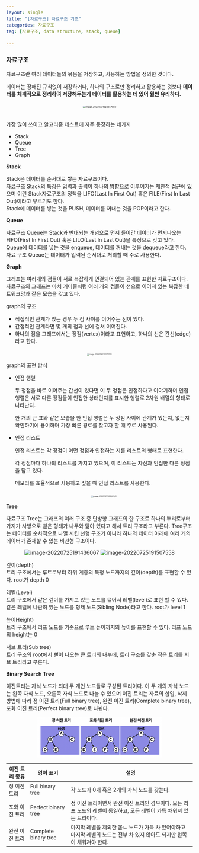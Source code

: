 ```yaml
---
layout: single
title: "[자료구조] 자료구조 기초"
categories: 자료구조
tag: [자료구조, data structure, stack, queue]

---
```


### 자료구조

자료구조란 여러 데이터들의 묶음을 저장하고, 사용하는 방법을 정의한 것이다.

데이터는 정해진 규칙없이 저장하거나, 하나의 구조로만 정리하고 활용하는 것보다 **데이터를 체계적으로 정리하여 저장해두는게 데이터를 활용하는 데 있어  훨씬 유리하다.**

<center>

<img src="../../images/2022-07-22-datastructure_first/image-20220721224557980.png" alt="image-20220721224557980" style="zoom: 44%;" />

</center><br>

가장 많이 쓰이고 알고리즘 테스트에 자주 등장하는 네가지

- Stack
- Queue
- Tree
- Graph


**Stack**

Stack은 데이터를 순서대로 쌓는 자료구조이다.  
자료구조 Stack의 특징은 입력과 출력이 하나의 방향으로 이루어지는 제한적 접근에 있으며 이런 Stack자료구조의 정책을 LIFO(Last In First Out) 혹은 FILE(First In Last Out)이라고 부르기도 한다.  
Stack에 데이터를 넣는 것을 PUSH, 데이터를 꺼내는 것을 POP이라고 한다.

**Queue**

자료구조 Queue는 Stack과 반대되는 개념으로 먼저 들어간 데이터가 먼저나오는 FIFO(First In First Out) 혹은 LILO(Last In Last Out)을 특징으로 갖고 있다.  
Queue에 데이터를 넣는 것을 enqueue, 데이터를 꺼내는 것을 dequeue라고 한다.  
자료 구조 Queue는 데이터가 입력된 순서대로 처리할 때 주로 사용한다.

**Graph**

그래프는 여러개의 점들이 서로 복잡하게 연결되어 있는 관계를 표현한 자료구조이다.  
자료구조의 그래프는 마치 거미줄처럼 여러 개의 점들이 선으로 이어져 있는 복잡한 네트워크망과 같은 모습을 갖고 있다.

graph의 구조

- 직접적인 관계가 있는 경우 두 점 사이를 이어주는 선이 있다.
- 간접적인 관계라면 몇 개의 점과 선에 걸쳐 이어진다.
- 하나의 점을 그래프에서는 정점(vertex)이라고 표현하고, 하나의 선은 간선(edge)라고 한다.

<center>

<img src="../../images/2022-07-22-datastructure_first/image-20220725190311023.png" alt="image-20220725190311023" style="zoom: 33%;" />

</center>

graph의 표현 방식

- 인접 행렬

  두 정점을 바로 이어주는 간선이 있다면 이 두 정점은 인접하다고 이야기하며 인접 행렬은 서로 다른 정점들이 인접한 상태인지를 표시한 행렬로 2차원 배열의 형태로 나타난다.

  한 개의 큰 표와 같은 모습을 한 인접 행렬은 두 정점 사이에 관계가 있는지, 없는지 확인하기에 용이하며 가장 빠른 경로를 찾고자 할 때 주로 사용된다.

- 인접 리스트

  인접 리스트는 각 정점이 어떤 정점과 인접하는 지를 리스트의 형태로 표현한다.

  각 정점마다 하나의 리스트를 가지고 있으며, 이 리스트는 자신과 인접한 다른 정점을 담고 있다.

  메모리를 효율적으로 사용하고 싶을 때 인접 리스트를 사용한다.

  <center>  

  <img src="../../images/2022-07-22-datastructure_first/image-20220725190940540.png" alt="image-20220725190940540" style="zoom: 33%;" />

</center>

**Tree**

자료구조 Tree는 그래프의 여러 구조 중 단방향 그래프의 한 구조로 하나의 뿌리로부터 가지가 사방으로 뻗은 형태가 나무와 닮아 있다고 해서 트리 구조라고 부른다. Tree구조는 데이터를 순차적으로 나열 시킨 선형 구조가 아니라 하나의 데이터 아래에 여러 개의 데이터가 존재할 수 있는 비선형 구조이다.

<center>

<img src="../../images/2022-07-22-datastructure_first/image-20220725191436067.png" alt="image-20220725191436067" width = "250" height="200" />

<img src="../../images/2022-07-22-datastructure_first/image-20220725191507558.png" alt="image-20220725191507558" width = "350" height="200" />

</center>

깊이(depth)  
트리 구조에서는 루트로부터 하위 계층의 특정 노드까지의 깊이(depth)를 표현할 수 있다. root가 depth 0

레벨(Level)  
트리 구조에서 같은 깊이를 가지고 있는 노드를 묶어서 레벨(level)로 표현 할 수 있다. 같은 레벨에 나란히 있는 노드를 형제 노드(Sibling Node)라고 한다. root가 level 1

높이Height)  
트리 구조에서 리프 노드를 기준으로 루트 높이까지의 높이를 표현할 수 있다. 리프 노드의 height는 0

서브 트리(Sub tree)  
트리 구조의 root에서 뻗어 나오는 큰 트리의 내부에, 트리 구조를 갖춘 작은 트리를 서브 트리라고 부른다.

**Binary Search Tree**

이진트리는 자식 노드가 최대 두 개인 노드들로 구성된 트리이다. 이 두 개의 자식 노드는 왼쪽 자식 노드, 오른쪽 자식 노드로 나눌 수 있으며 이진 트리는 자료의 삽입, 삭제 방법에 따라 정 이진 트리(Full binary tree), 완전 이진 트리(Complete binary tree), 포화 이진 트리(Perfect binary tree)로 나뉜다.

<center>

<img src="../images/2022-07-22-datastructure_first/image-20220725192930052.png" alt="image-20220725192930052" style="zoom: 33%;" />

</center>

| 이진 트리 종류 | 영어 표기            | 설명                                                         |
| -------------- | -------------------- | ------------------------------------------------------------ |
| 정 이진 트리   | Full binary tree     | 각 노드가 0개 혹은 2개의 자식 노드를 갖는다.                 |
| 포화 이진 트리 | Perfect binary tree  | 정 이진 트리이면서 완전 이진 트리인 경우이다. 모든 리프 노드의 레벨이 동일하고, 모든 레벨이 가득 채워져 있는 트리이다. |
| 완전 이진 트리 | Complete binary tree | 마지막 레벨을 제외한 몯ㄴ 노드가 가득 차 있어야하고 마지막 레벨의 노드는 전부 차 있지 않아도 되지만 왼쪽이 채워져야 한다. |

